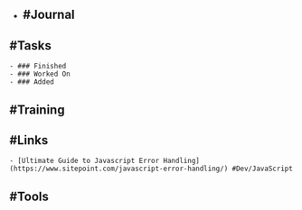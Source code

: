 - ## #Journal
## #Tasks
	- ### Finished
	- ### Worked On
	- ### Added
## #Training
## #Links
	- [Ultimate Guide to Javascript Error Handling](https://www.sitepoint.com/javascript-error-handling/) #Dev/JavaScript
## #Tools